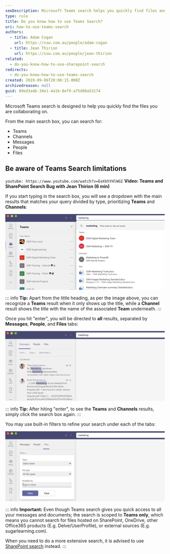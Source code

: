 ```yaml
---
seoDescription: Microsoft Teams search helps you quickly find files and collaborate on projects by searching teams, channels, messages, people, and files.
type: rule
title: Do you know how to use Teams Search?
uri: how-to-use-teams-search
authors:
  - title: Adam Cogan
    url: https://ssw.com.au/people/adam-cogan
  - title: Jean Thirion
    url: https://ssw.com.au/people/jean-thirion
related:
  - do-you-know-how-to-use-sharepoint-search
redirects:
  - do-you-know-how-to-use-teams-search
created: 2019-09-06T20:08:15.000Z
archivedreason: null
guid: 89ed3a4b-34e1-4a1b-8ef9-a75d88a53174
---
```


Microsoft Teams search is designed to help you quickly find the files you are collaborating on.

From the main search box, you can search for:

<!--endintro-->

- Teams
- Channels
- Messages
- People
- Files

## Be aware of Teams Search limitations

`youtube: https://www.youtube.com/watch?v=EeXkhYHlWGI`
**Video: Teams and SharePoint Search Bug with Jean Thirion (6 min)**

If you start typing in the search box, you will see a dropdown with the main results that matches your query divided by type, prioritizing **Teams** and **Channels**:

![Figure: Search results for "marketing"](teams-search-dropdown.png)

::: info
**Tip:** Apart from the little heading, as per the image above, you can recognize a **Teams** result when it only shows up the title, while a **Channel** result shows the title with the name of the associated **Team** underneath.
:::

Once you hit "enter", you will be directed to **all** results, separated by **Messages**, **People**, and **Files** tabs:

![Figure: Use the 3 built-in tabs to search through the different types of results](teams-search-tabs.png)

::: info
**Tip:** After hiting "enter", to see the **Teams** and **Channels** results, simply click the search box again.
:::

You may use built-in filters to refine your search under each of the tabs:

![Figure: Built-in filters for Messages](teams-search-filter.png)

::: info
**Important:** Even though Teams search gives you quick access to all your messages and documents; the search is scoped to **Teams only**, which means you cannot search for files hosted on SharePoint, OneDrive, other Office365 products (E.g. Delve/UserProfile), or external sources (E.g. sugarlearning.com).

When you need to do a more extensive search, it is advised to use [SharePoint search](/sharepoint-search) instead.
:::
